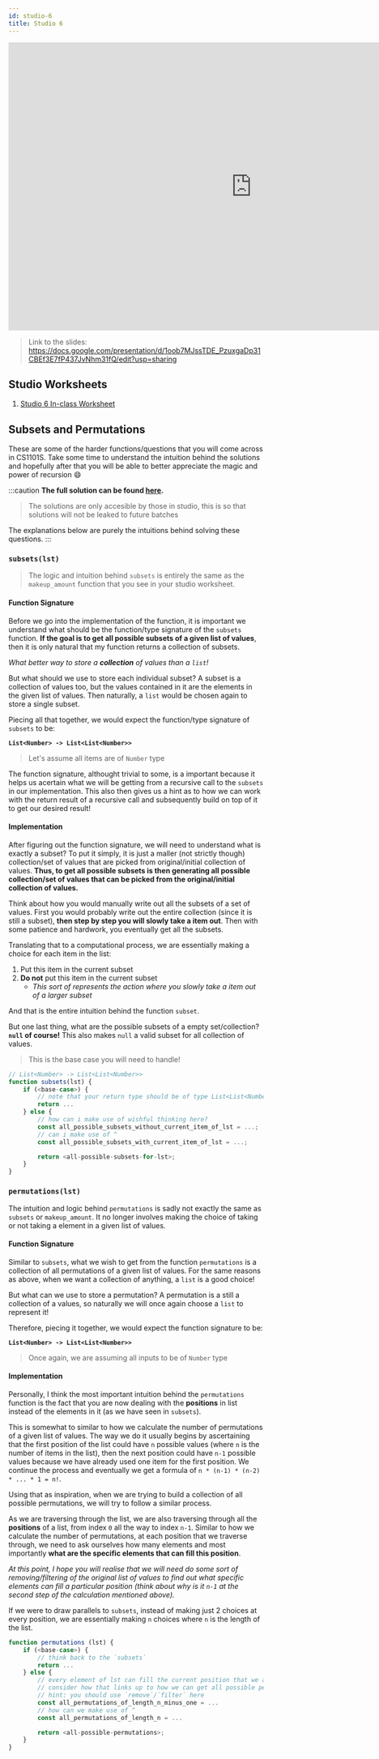```yaml
---
id: studio-6
title: Studio 6
---
```


<iframe src="https://docs.google.com/presentation/d/e/2PACX-1vRTGTcc5i0Gc-tqyGkrtMPQBBNE1_ODSJ0qzn0CejXNq0di18Pv_3cTol2QmaRNQj6dZmxd71COZiDv/embed?start=false&loop=false&delayms=3000" frameborder="0" width="960" height="569" allowfullscreen="true" mozallowfullscreen="true" webkitallowfullscreen="true"></iframe>

> Link to the slides: https://docs.google.com/presentation/d/1oob7MJssTDE_PzuxgaDp31CBEf3E7fP437JvNhm31fQ/edit?usp=sharing

## Studio Worksheets

1. [Studio 6 In-class Worksheet](https://drive.google.com/drive/folders/1Jv_5qs9Ivb_pDDoUSg73dvR_NsNxwNIC?usp=sharing)

## Subsets and Permutations

These are some of the harder functions/questions that you will come across in CS1101S. Take some time to understand the intuition behind the solutions and hopefully after that you will be able to better appreciate the magic and power of recursion 😄

:::caution
**The full solution can be found [here](https://drive.google.com/file/d/1ZwWCSfYu1fV9QdagkTO9rzf1oLFulV90/view?usp=sharing).**

> The solutions are only accesible by those in studio, this is so that solutions will not be leaked to future batches

The explanations below are purely the intuitions behind solving these questions. 
:::

### `subsets(lst)`

> The logic and intuition behind `subsets` is entirely the same as the `makeup_amount` function that you see in your studio worksheet.

#### Function Signature

Before we go into the implementation of the function, it is important we understand what should be the function/type signature of the `subsets` function. **If the goal is to get all possible subsets of a given list of values**, then it is only natural that my function returns a collection of subsets. 

_What better way to store a **collection** of values than a `list`!_

But what should we use to store each individual subset? A subset is a collection of values too, but the values contained in it are the elements in the given list of values. Then naturally, a `list` would be chosen again to store a single subset.

Piecing all that together, we would expect the function/type signature of `subsets` to be:

**`List<Number> -> List<List<Number>>`**

> Let's assume all items are of `Number` type

The function signature, althought trivial to some, is a important because it helps us acertain what we will be getting from a recursive call to the `subsets` in our implementation. This also then gives us a hint as to how we can work with the return result of a recursive call and subsequently build on top of it to get our desired result!

#### Implementation

After figuring out the function signature, we will need to understand what is exactly a subset? To put it simply, it is just a maller (not strictly though) collection/set of values that are picked from original/initial collection of values. **Thus, to get all possible subsets is then generating all possible collection/set of values that can be picked from the original/initial collection of values.**

Think about how you would manually write out all the subsets of a set of values. First you would probably write out the entire collection (since it is still a subset), **then step by step you will slowly take a item out**. Then with some patience and hardwork, you eventually get all the subsets.

Translating that to a computational process, we are essentially making a choice for each item in the list:

1. Put this item in the current subset
2. **Do not** put this item in the current subset
    - _This sort of represents the action where you slowly take a item out of a larger subset_

And that is the entire intuition behind the function `subset`.

But one last thing, what are the possible subsets of a empty set/collection? **`null` of course!** This also makes `null` a valid subset for all collection of values.

> This is the base case you will need to handle!

```javascript
// List<Number> -> List<List<Number>>
function subsets(lst) {
    if (<base-case>) {
        // note that your return type should be of type List<List<Number>>
        return ...
    } else {
        // how can i make use of wishful thinking here?
        const all_possible_subsets_without_current_item_of_lst = ...;
        // can i make use of ^
        const all_possible_subsets_with_current_item_of_lst = ...;

        return <all-possible-subsets-for-lst>;
    }
}
```

### `permutations(lst)`

The intuition and logic behind `permutations` is sadly not exactly the same as `subsets` or `makeup_amount`. It no longer involves making the choice of taking or not taking a element in a given list of values.

#### Function Signature

Similar to `subsets`, what we wish to get from the function `permutations` is a collection of all permutations of a given list of values. For the same reasons as above, when we want a collection of anything, a `list` is a good choice!

But what can we use to store a permutation? A permutation is a still a collection of a values, so naturally we will once again choose a `list` to represent it!

Therefore, piecing it together, we would expect the function signature to be:

**`List<Number> -> List<List<Number>>`**

> Once again, we are assuming all inputs to be of `Number` type

#### Implementation

Personally, I think the most important intuition behind the `permutations` function is the fact that you are now dealing with the **positions** in list instead of the elements in it (as we have seen in `subsets`).

This is somewhat to similar to how we calculate the number of permutations of a given list of values. The way we do it usually begins by ascertaining that the first position of the list could have `n` possible values (where `n` is the number of items in the list), then the next position could have `n-1` possible values because we have already used one item for the first position. We continue the process and eventually we get a formula of `n * (n-1) * (n-2) * ... * 1 = n!`.

Using that as inspiration, when we are trying to build a collection of all possible permutations, we will try to follow a similar process.

As we are traversing through the list, we are also traversing through all the **positions** of a list, from index `0` all the way to index `n-1`. Similar to how we calculate the number of permutations, at each position that we traverse through, we need to ask ourselves how many elements and most importantly **what are the specific elements that can fill this position**. 

_At this point, I hope you will realise that we will need do some sort of removing/filtering of the original list of values to find out what specific elements can fill a particular position (think about why is it `n-1` at the second step of the calculation mentioned above)._

If we were to draw parallels to `subsets`, instead of making just 2 choices at every position, we are essentially making `n` choices where `n` is the length of the list.

```javascript
function permutations (lst) {
    if (<base-case>) {
        // think back to the `subsets`
        return ...
    } else {
        // every element of lst can fill the current position that we at right now
        // consider how that links up to how we can get all possible permutations for rest of the lst
        // hint: you should use `remove`/`filter` here
        const all_permutations_of_length_n_minus_one = ...
        // how can we make use of ^
        const all_permutations_of_length_n = ...

        return <all-possible-permutations>;
    }
}
```
